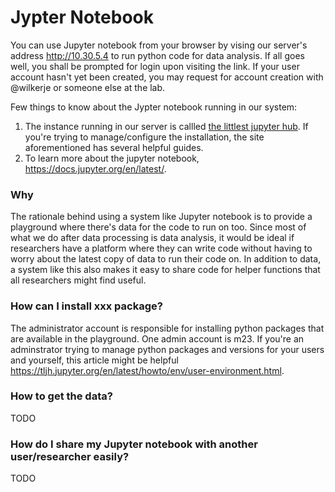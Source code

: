 # Jypter Notebook

You can use Jupyter notebook from your browser by vising our server's
address http://10.30.5.4 to run python code for data analysis. If all
goes well, you shall be prompted for login upon visiting the link. If
your user account hasn't yet been created, you may request for account
creation with @wilkerje or someone else at the lab.

Few things to know about the Jypter notebook running in our system:
1. The instance running in our server is callled [the littlest jupyter
   hub](https://tljh.jupyter.org/en/latest/install/custom-server.html).
If you're trying to manage/configure the installation, the site
aforementioned has several helpful guides.
1. To learn more about the jupyter notebook, https://docs.jupyter.org/en/latest/.   

### Why
The rationale behind using a system like Jupyter notebook is to
provide a playground where there's data for the code to run on too.
Since most of what we do after data processing is data analysis, it
would be ideal if researchers have a platform where they can write
code without having to worry about the latest copy of data to run
their code on. In addition to data, a system like this also makes it
easy to share code for helper functions that all researchers might
find useful. 

### How can I install xxx package?
The administrator account is responsible for installing python
packages that are available in the playground. One admin account is
m23. If you're an adminstrator trying to manage python packages and
versions for your users and yourself, this article might be helpful
https://tljh.jupyter.org/en/latest/howto/env/user-environment.html.   

### How to get the data?
TODO

### How do I share my Jupyter notebook with another user/researcher easily?
TODO

